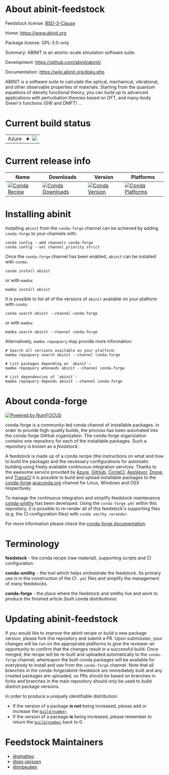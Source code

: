 About abinit-feedstock
======================

Feedstock license: [BSD-3-Clause](https://github.com/conda-forge/abinit-feedstock/blob/main/LICENSE.txt)

Home: https://www.abinit.org

Package license: GPL-3.0-only

Summary: ABINIT is an atomic-scale simulation software suite.

Development: https://github.com/abinit/abinit/

Documentation: https://wiki.abinit.org/doku.php

ABINIT is a software suite to calculate the optical, mechanical,
vibrational, and other observable properties of materials. Starting
from the quantum equations of density functional theory, you can
build up to advanced applications with perturbation theories based on
DFT, and many-body Green's functions (GW and DMFT) ...


Current build status
====================


<table>
    
  <tr>
    <td>Azure</td>
    <td>
      <details>
        <summary>
          <a href="https://dev.azure.com/conda-forge/feedstock-builds/_build/latest?definitionId=9814&branchName=main">
            <img src="https://dev.azure.com/conda-forge/feedstock-builds/_apis/build/status/abinit-feedstock?branchName=main">
          </a>
        </summary>
        <table>
          <thead><tr><th>Variant</th><th>Status</th></tr></thead>
          <tbody><tr>
              <td>linux_64_hdf51.14.3</td>
              <td>
                <a href="https://dev.azure.com/conda-forge/feedstock-builds/_build/latest?definitionId=9814&branchName=main">
                  <img src="https://dev.azure.com/conda-forge/feedstock-builds/_apis/build/status/abinit-feedstock?branchName=main&jobName=linux&configuration=linux%20linux_64_hdf51.14.3" alt="variant">
                </a>
              </td>
            </tr><tr>
              <td>linux_64_hdf51.14.4</td>
              <td>
                <a href="https://dev.azure.com/conda-forge/feedstock-builds/_build/latest?definitionId=9814&branchName=main">
                  <img src="https://dev.azure.com/conda-forge/feedstock-builds/_apis/build/status/abinit-feedstock?branchName=main&jobName=linux&configuration=linux%20linux_64_hdf51.14.4" alt="variant">
                </a>
              </td>
            </tr><tr>
              <td>linux_aarch64_hdf51.14.3</td>
              <td>
                <a href="https://dev.azure.com/conda-forge/feedstock-builds/_build/latest?definitionId=9814&branchName=main">
                  <img src="https://dev.azure.com/conda-forge/feedstock-builds/_apis/build/status/abinit-feedstock?branchName=main&jobName=linux&configuration=linux%20linux_aarch64_hdf51.14.3" alt="variant">
                </a>
              </td>
            </tr><tr>
              <td>linux_aarch64_hdf51.14.4</td>
              <td>
                <a href="https://dev.azure.com/conda-forge/feedstock-builds/_build/latest?definitionId=9814&branchName=main">
                  <img src="https://dev.azure.com/conda-forge/feedstock-builds/_apis/build/status/abinit-feedstock?branchName=main&jobName=linux&configuration=linux%20linux_aarch64_hdf51.14.4" alt="variant">
                </a>
              </td>
            </tr><tr>
              <td>linux_ppc64le_hdf51.14.3</td>
              <td>
                <a href="https://dev.azure.com/conda-forge/feedstock-builds/_build/latest?definitionId=9814&branchName=main">
                  <img src="https://dev.azure.com/conda-forge/feedstock-builds/_apis/build/status/abinit-feedstock?branchName=main&jobName=linux&configuration=linux%20linux_ppc64le_hdf51.14.3" alt="variant">
                </a>
              </td>
            </tr><tr>
              <td>linux_ppc64le_hdf51.14.4</td>
              <td>
                <a href="https://dev.azure.com/conda-forge/feedstock-builds/_build/latest?definitionId=9814&branchName=main">
                  <img src="https://dev.azure.com/conda-forge/feedstock-builds/_apis/build/status/abinit-feedstock?branchName=main&jobName=linux&configuration=linux%20linux_ppc64le_hdf51.14.4" alt="variant">
                </a>
              </td>
            </tr><tr>
              <td>osx_64_hdf51.14.3</td>
              <td>
                <a href="https://dev.azure.com/conda-forge/feedstock-builds/_build/latest?definitionId=9814&branchName=main">
                  <img src="https://dev.azure.com/conda-forge/feedstock-builds/_apis/build/status/abinit-feedstock?branchName=main&jobName=osx&configuration=osx%20osx_64_hdf51.14.3" alt="variant">
                </a>
              </td>
            </tr><tr>
              <td>osx_64_hdf51.14.4</td>
              <td>
                <a href="https://dev.azure.com/conda-forge/feedstock-builds/_build/latest?definitionId=9814&branchName=main">
                  <img src="https://dev.azure.com/conda-forge/feedstock-builds/_apis/build/status/abinit-feedstock?branchName=main&jobName=osx&configuration=osx%20osx_64_hdf51.14.4" alt="variant">
                </a>
              </td>
            </tr>
          </tbody>
        </table>
      </details>
    </td>
  </tr>
</table>

Current release info
====================

| Name | Downloads | Version | Platforms |
| --- | --- | --- | --- |
| [![Conda Recipe](https://img.shields.io/badge/recipe-abinit-green.svg)](https://anaconda.org/conda-forge/abinit) | [![Conda Downloads](https://img.shields.io/conda/dn/conda-forge/abinit.svg)](https://anaconda.org/conda-forge/abinit) | [![Conda Version](https://img.shields.io/conda/vn/conda-forge/abinit.svg)](https://anaconda.org/conda-forge/abinit) | [![Conda Platforms](https://img.shields.io/conda/pn/conda-forge/abinit.svg)](https://anaconda.org/conda-forge/abinit) |

Installing abinit
=================

Installing `abinit` from the `conda-forge` channel can be achieved by adding `conda-forge` to your channels with:

```
conda config --add channels conda-forge
conda config --set channel_priority strict
```

Once the `conda-forge` channel has been enabled, `abinit` can be installed with `conda`:

```
conda install abinit
```

or with `mamba`:

```
mamba install abinit
```

It is possible to list all of the versions of `abinit` available on your platform with `conda`:

```
conda search abinit --channel conda-forge
```

or with `mamba`:

```
mamba search abinit --channel conda-forge
```

Alternatively, `mamba repoquery` may provide more information:

```
# Search all versions available on your platform:
mamba repoquery search abinit --channel conda-forge

# List packages depending on `abinit`:
mamba repoquery whoneeds abinit --channel conda-forge

# List dependencies of `abinit`:
mamba repoquery depends abinit --channel conda-forge
```


About conda-forge
=================

[![Powered by
NumFOCUS](https://img.shields.io/badge/powered%20by-NumFOCUS-orange.svg?style=flat&colorA=E1523D&colorB=007D8A)](https://numfocus.org)

conda-forge is a community-led conda channel of installable packages.
In order to provide high-quality builds, the process has been automated into the
conda-forge GitHub organization. The conda-forge organization contains one repository
for each of the installable packages. Such a repository is known as a *feedstock*.

A feedstock is made up of a conda recipe (the instructions on what and how to build
the package) and the necessary configurations for automatic building using freely
available continuous integration services. Thanks to the awesome service provided by
[Azure](https://azure.microsoft.com/en-us/services/devops/), [GitHub](https://github.com/),
[CircleCI](https://circleci.com/), [AppVeyor](https://www.appveyor.com/),
[Drone](https://cloud.drone.io/welcome), and [TravisCI](https://travis-ci.com/)
it is possible to build and upload installable packages to the
[conda-forge](https://anaconda.org/conda-forge) [anaconda.org](https://anaconda.org/)
channel for Linux, Windows and OSX respectively.

To manage the continuous integration and simplify feedstock maintenance
[conda-smithy](https://github.com/conda-forge/conda-smithy) has been developed.
Using the ``conda-forge.yml`` within this repository, it is possible to re-render all of
this feedstock's supporting files (e.g. the CI configuration files) with ``conda smithy rerender``.

For more information please check the [conda-forge documentation](https://conda-forge.org/docs/).

Terminology
===========

**feedstock** - the conda recipe (raw material), supporting scripts and CI configuration.

**conda-smithy** - the tool which helps orchestrate the feedstock.
                   Its primary use is in the construction of the CI ``.yml`` files
                   and simplify the management of *many* feedstocks.

**conda-forge** - the place where the feedstock and smithy live and work to
                  produce the finished article (built conda distributions)


Updating abinit-feedstock
=========================

If you would like to improve the abinit recipe or build a new
package version, please fork this repository and submit a PR. Upon submission,
your changes will be run on the appropriate platforms to give the reviewer an
opportunity to confirm that the changes result in a successful build. Once
merged, the recipe will be re-built and uploaded automatically to the
`conda-forge` channel, whereupon the built conda packages will be available for
everybody to install and use from the `conda-forge` channel.
Note that all branches in the conda-forge/abinit-feedstock are
immediately built and any created packages are uploaded, so PRs should be based
on branches in forks and branches in the main repository should only be used to
build distinct package versions.

In order to produce a uniquely identifiable distribution:
 * If the version of a package **is not** being increased, please add or increase
   the [``build/number``](https://docs.conda.io/projects/conda-build/en/latest/resources/define-metadata.html#build-number-and-string).
 * If the version of a package **is** being increased, please remember to return
   the [``build/number``](https://docs.conda.io/projects/conda-build/en/latest/resources/define-metadata.html#build-number-and-string)
   back to 0.

Feedstock Maintainers
=====================

* [@gmatteo](https://github.com/gmatteo/)
* [@jan-janssen](https://github.com/jan-janssen/)
* [@jmbeuken](https://github.com/jmbeuken/)

